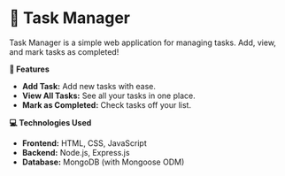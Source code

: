 # 📝 Task Manager

Task Manager is a simple web application for managing tasks. Add, view, and mark tasks as completed!

**🚀 Features**

- **Add Task:** Add new tasks with ease.
- **View All Tasks:** See all your tasks in one place.
- **Mark as Completed:** Check tasks off your list.

**💻 Technologies Used**

- **Frontend:** HTML, CSS, JavaScript
- **Backend:** Node.js, Express.js
- **Database:** MongoDB (with Mongoose ODM)


